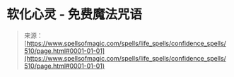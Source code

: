 <!--yml

category: 未分类

date: 2024-06-12 18:33:17

-->

# 软化心灵 - 免费魔法咒语

> 来源：[https://www.spellsofmagic.com/spells/life_spells/confidence_spells/510/page.html#0001-01-01](https://www.spellsofmagic.com/spells/life_spells/confidence_spells/510/page.html#0001-01-01)
